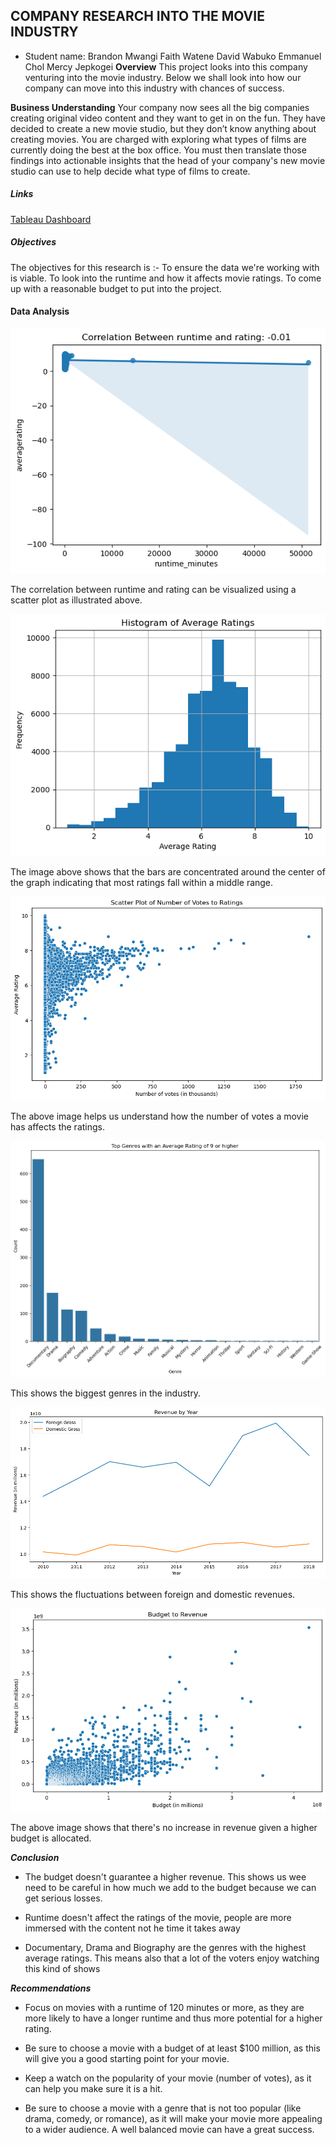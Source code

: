 ## COMPANY RESEARCH INTO THE MOVIE INDUSTRY
* Student name: Brandon Mwangi
                Faith Watene
                David Wabuko
                Emmanuel Chol
                Mercy Jepkogei
**Overview** 
This project looks into this company venturing into the movie industry. Below we shall look into how
our company can move into this industry with chances of success.

**Business Understanding**
Your company now sees all the big companies creating original video content and they want to get in on the fun. They have decided to create a new movie studio,
but they don’t know anything about creating movies. You are charged with exploring what types of films are currently doing the best at the box office. 
You must then translate those findings into actionable insights that the head of your company's new movie studio can use to help decide what type of films to create.

##### Links
[Tableau Dashboard](https://public.tableau.com/views/MovieAnalysis_17219859023510/Dashboard3?:language=en-US&:sid=&:redirect=auth&:display_count=n&:origin=viz_share_link)
##### Objectives
The objectives for this research is :-
To ensure the data we're working with is viable.
To look into the runtime and how it affects movie ratings.
To come up with a reasonable budget to put into the project.


#### Data Analysis
![alt text](https://github.com/faith-watene/dsc-phase-2-project-v3/blob/dc0e28466575237a415f96486e39d500ce4e7acf/corr%201.png)

 The correlation between runtime and rating can be visualized using a scatter plot as illustrated above.

![alt text](https://github.com/faith-watene/dsc-phase-2-project-v3/blob/cbf50d9d79cbb1347191c70422a579ba9f8b2d4f/corr%202.png)

The image above shows that the bars are concentrated around the center of the graph indicating that
 most ratings fall within a middle range.

![alt text](https://github.com/faith-watene/dsc-phase-2-project-v3/blob/cbf50d9d79cbb1347191c70422a579ba9f8b2d4f/corr%203.png)

The above image helps us understand how the number of votes a movie has affects the ratings.

![alt text](https://github.com/faith-watene/dsc-phase-2-project-v3/blob/cbf50d9d79cbb1347191c70422a579ba9f8b2d4f/corr%204.png)

This shows the biggest genres in the industry.

![alt text](https://github.com/faith-watene/dsc-phase-2-project-v3/blob/cbf50d9d79cbb1347191c70422a579ba9f8b2d4f/corr%205.png)

This shows the fluctuations between foreign and domestic revenues.

![alt text](https://github.com/faith-watene/dsc-phase-2-project-v3/blob/cbf50d9d79cbb1347191c70422a579ba9f8b2d4f/corr%206.png)

The above image shows that there's no increase in revenue given a higher budget is allocated.

***Conclusion***
* The budget doesn't guarantee a higher revenue. This shows us wee need to be careful in how much we add to the budget because we can get serious losses.

* Runtime doesn't affect the ratings of the movie, people are more immersed with the content not he time it takes away

* Documentary, Drama and Biography are the genres with the highest average ratings. This means also that a lot of the voters enjoy watching this kind of shows

***Recommendations***
* Focus on movies with a runtime of 120 minutes or more, as they are more likely to have a longer runtime and thus more potential for a higher rating.

* Be sure to choose a movie with a budget of at least $100 million, as this will give you a good starting point for your movie.

* Keep a watch on the popularity of your movie (number of votes), as it can help you make sure it is a hit.

* Be sure to choose a movie with a genre that is not too popular (like drama, comedy, or romance), as it will make your movie more appealing to a wider audience. A well balanced movie can have a great success.
